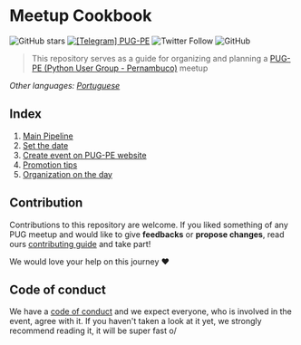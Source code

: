 # Meetup Cookbook
![GitHub stars](https://img.shields.io/github/stars/pugpe/meetup-cookbook?style=social)
[![\[Telegram\] PUG-PE](https://img.shields.io/badge/telegram-pugpe-blue.svg?style=flat-square)](https://t.me/pugpe)
![Twitter Follow](https://img.shields.io/twitter/follow/pugpe?style=social)
![GitHub](https://img.shields.io/github/license/pugpe/meetup-cookbook)

>This repository serves as a guide for organizing and planning a [PUG-PE (Python User Group - Pernambuco)](http://pycon.pug.pe) meetup

*Other languages: [Portuguese](README.md)*

## Index
 1. [Main Pipeline](languages/english/files/PIPELINE.md)
 2. [Set the date](languages/english/files/SET-DATE.md)
 3. [Create event on PUG-PE website](languages/english/files/EVENTS-PUG.md)
 4. [Promotion tips](languages/english/files/PROMOTION.md)
 5. [Organization on the day](languages/english/files/ORGANIZATION-DAY.md)

## Contribution
  Contributions to this repository are welcome. If you liked something of any PUG meetup and would like to give **feedbacks** or **propose changes**, read ours [contributing guide](languages/english/CONTRIBUTING.en.md) and take part!

  We would love your help on this journey :heart:

## Code of conduct

We have a [code of conduct](https://python.org.br/cdc/) and we expect everyone, who is involved in the event, agree with it. If you haven't taken a look at it yet, we strongly recommend reading it, it will be super fast o/
